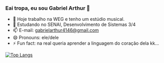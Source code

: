 ### Eai tropa, eu sou Gabriel Arthur 👋
- 🔭 Hoje trabalho na WEG e tenho um estúdio musical.
- 🌱 Estudando no SENAI, Desenvolvimento de Sistemas 3/4
- 📫 E-mail: gabrielarthur4146@gmail.com
- 😄 Pronouns: ele/dele
- ⚡ Fun fact: na real queria aprender a linguagem do coração dela kk...

[![Top Langs](https://github-readme-stats.vercel.app/api/top-langs/?username=scbielzin&layout=compact)](https://github.com/scbielzin/github-readme-stats)
